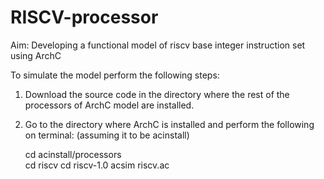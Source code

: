 # RISCV-processor
Aim: Developing a functional model of riscv base integer instruction set using ArchC

To simulate the model perform the following steps:

1. Download the source code in the directory where the rest of the processors of ArchC model are installed.

2. Go to the directory where ArchC is installed and perform the following on terminal: 
(assuming it to be acinstall)

    cd acinstall/processors  
    cd riscv 
    cd riscv-1.0 
    acsim riscv.ac




